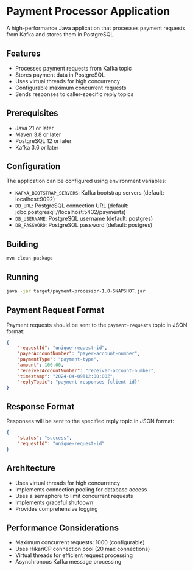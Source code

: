 # Payment Processor Application

A high-performance Java application that processes payment requests from Kafka and stores them in PostgreSQL.

## Features

- Processes payment requests from Kafka topic
- Stores payment data in PostgreSQL
- Uses virtual threads for high concurrency
- Configurable maximum concurrent requests
- Sends responses to caller-specific reply topics

## Prerequisites

- Java 21 or later
- Maven 3.8 or later
- PostgreSQL 12 or later
- Kafka 3.6 or later

## Configuration

The application can be configured using environment variables:

- `KAFKA_BOOTSTRAP_SERVERS`: Kafka bootstrap servers (default: localhost:9092)
- `DB_URL`: PostgreSQL connection URL (default: jdbc:postgresql://localhost:5432/payments)
- `DB_USERNAME`: PostgreSQL username (default: postgres)
- `DB_PASSWORD`: PostgreSQL password (default: postgres)

## Building

```bash
mvn clean package
```

## Running

```bash
java -jar target/payment-processor-1.0-SNAPSHOT.jar
```

## Payment Request Format

Payment requests should be sent to the `payment-requests` topic in JSON format:

```json
{
    "requestId": "unique-request-id",
    "payerAccountNumber": "payer-account-number",
    "paymentType": "payment-type",
    "amount": 100.00,
    "receiverAccountNumber": "receiver-account-number",
    "timestamp": "2024-04-09T12:00:00Z",
    "replyTopic": "payment-responses-{client-id}"
}
```

## Response Format

Responses will be sent to the specified reply topic in JSON format:

```json
{
    "status": "success",
    "requestId": "unique-request-id"
}
```

## Architecture

- Uses virtual threads for high concurrency
- Implements connection pooling for database access
- Uses a semaphore to limit concurrent requests
- Implements graceful shutdown
- Provides comprehensive logging

## Performance Considerations

- Maximum concurrent requests: 1000 (configurable)
- Uses HikariCP connection pool (20 max connections)
- Virtual threads for efficient request processing
- Asynchronous Kafka message processing 